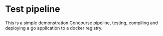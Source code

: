 # Test pipeline

This is a simple demonstration Concourse pipeline, testing, compiling and
deploying a go application to a docker registry.
